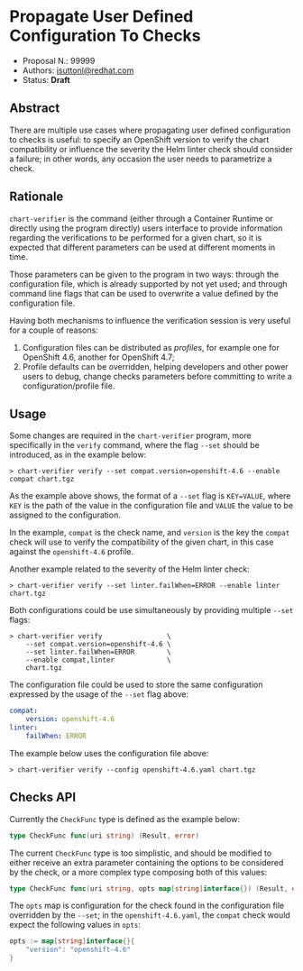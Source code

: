 # Propagate User Defined Configuration To Checks

* Proposal N.: 99999
* Authors: isuttonl@redhat.com
* Status: **Draft**

## Abstract

There are multiple use cases where propagating user defined configuration to checks is useful: to specify an OpenShift
version to verify the chart compatibility or influence the severity the Helm linter check should consider a failure; in
other words, any occasion the user needs to parametrize a check.

## Rationale

`chart-verifier` is the command (either through a Container Runtime or directly using the program directly) users
interface to provide information regarding the verifications to be performed for a given chart, so it is expected that
different parameters can be used at different moments in time.

Those parameters can be given to the program in two ways: through the configuration file, which is already supported by
not yet used; and through command line flags that can be used to overwrite a value defined by the configuration file.

Having both mechanisms to influence the verification session is very useful for a couple of reasons:

1. Configuration files can be distributed as *profiles*, for example one for OpenShift 4.6, another for OpenShift 4.7;
1. Profile defaults can be overridden, helping developers and other power users to debug, change checks parameters
   before committing to write a configuration/profile file.

## Usage

Some changes are required in the `chart-verifier` program, more specifically in the `verify` command, where the
flag `--set` should be introduced, as in the example below:

```text
> chart-verifier verify --set compat.version=openshift-4.6 --enable compat chart.tgz
```

As the example above shows, the format of a `--set` flag is `KEY=VALUE`, where `KEY` is the path of the value in the
configuration file and `VALUE` the value to be assigned to the configuration.

In the example, `compat` is the check name, and `version` is the key the `compat` check will use to verify the
compatibility of the given chart, in this case against the `openshift-4.6` profile.

Another example related to the severity of the Helm linter check:

```text
> chart-verifier verify --set linter.failWhen=ERROR --enable linter chart.tgz
```

Both configurations could be use simultaneously by providing multiple `--set` flags:

```text
> chart-verifier verify                \
    --set compat.version=openshift-4.6 \
    --set linter.failWhen=ERROR        \
    --enable compat,linter             \
    chart.tgz
```

The configuration file could be used to store the same configuration expressed by the usage of the `--set` flag above:

```yaml
compat:
    version: openshift-4.6
linter:
    failWhen: ERROR
```

The example below uses the configuration file above:

```text
> chart-verifier verify --config openshift-4.6.yaml chart.tgz
```

## Checks API

Currently the `CheckFunc` type is defined as the example below:

```go
type CheckFunc func(uri string) (Result, error)
```

The current `CheckFunc` type is too simplistic, and should be modified to either receive an extra parameter containing
the options to be considered by the check, or a more complex type composing both of this values:

```go
type CheckFunc func(uri string, opts map[string]interface{}) (Result, error)

```

The `opts` map is configuration for the check found in the configuration file overridden by the `--set`; in the `openshift-4.6.yaml`, the `compat` check would expect the following values in `opts`:

```go
opts := map[string]interface{}{
    "version": "openshift-4.6"
}
```
